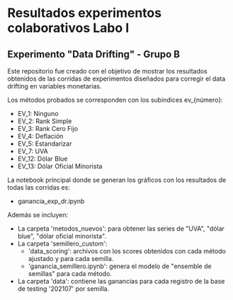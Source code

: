 # Resultados experimentos colaborativos Labo I

## Experimento "Data Drifting" - Grupo B

Este repositorio fue creado con el objetivo de mostrar los resultados obtenidos de las corridas de experimentos diseñados para corregir el data drifting en variables monetarias.

Los métodos probados se corresponden con los subindices ev_{número}:
* EV_1: Ninguno
* EV_2: Rank Simple
* EV_3: Rank Cero Fijo
* EV_4: Deflación
* EV_5: Estandarizar
* EV_7: UVA
* EV_12: Dólar Blue 
* EV_13: Dólar Oficial Minorista

La notebook principal donde se generan los gráficos con los resultados de todas las corridas es:
* ganancia_exp_dr.ipynb

Además se incluyen:
* La carpeta 'metodos_nuevos': para obtener las series de "UVA", "dólar blue", "dólar oficial minorista".
* La carpeta 'semillero_custom':
    - 'data_scoring': archivos con los scores obtenidos con cada método ajustado y para cada semilla.
    - 'ganancia_semillero.ipynb': genera el modelo de "ensemble de semillas" para cada método.
* La carpeta 'data': contiene las ganancias para cada registro de la base de testing '202107' por semilla.